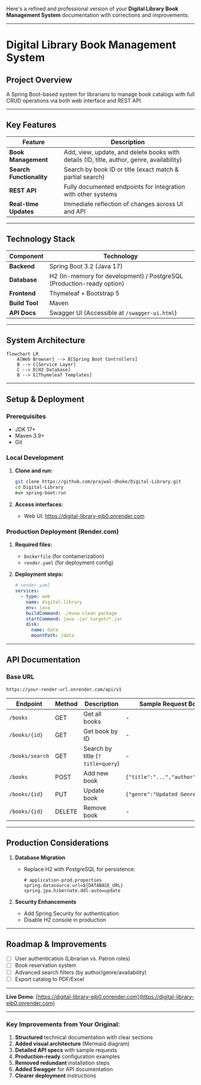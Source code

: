 Here's a refined and professional version of your **Digital Library Book Management System** documentation with corrections and improvements:

---

# Digital Library Book Management System  

## **Project Overview**  
A Spring Boot-based system for librarians to manage book catalogs with full CRUD operations via both web interface and REST API.  

---

## **Key Features**  

| Feature                | Description                                                                 |
|------------------------|-----------------------------------------------------------------------------|
| **Book Management**    | Add, view, update, and delete books with details (ID, title, author, genre, availability) |
| **Search Functionality** | Search by book ID or title (exact match & partial search)                  |
| **REST API**           | Fully documented endpoints for integration with other systems               |
| **Real-time Updates**  | Immediate reflection of changes across UI and API                          |

---

## **Technology Stack**  

| Component       | Technology                                                                 |
|-----------------|---------------------------------------------------------------------------|
| **Backend**     | Spring Boot 3.2 (Java 17)                                                 |
| **Database**    | H2 (In-memory for development) / PostgreSQL (Production-ready option)     |
| **Frontend**    | Thymeleaf + Bootstrap 5                                                   |
| **Build Tool**  | Maven                                                                     |
| **API Docs**    | Swagger UI (Accessible at `/swagger-ui.html`)                             |

---

## **System Architecture**  
```mermaid
flowchart LR
    A[Web Browser] --> B[Spring Boot Controllers]
    B --> C[Service Layer]
    C --> D[H2 Database]
    B --> E[Thymeleaf Templates]
```

---

## **Setup & Deployment**  

### **Prerequisites**  
- JDK 17+  
- Maven 3.9+  
- Git  

### **Local Development**  

1. **Clone and run:**  
   ```bash
   git clone https://github.com/prajwal-dhoke/Digital-Library.git
   cd Digital-Library
   mvn spring-boot:run
   ```

2. **Access interfaces:**  
   - Web UI: https://digital-library-ejb0.onrender.com
     
### **Production Deployment (Render.com)**  

1. **Required files:**  
   - `Dockerfile` (for containerization)  
   - `render.yaml` (for deployment config)  

2. **Deployment steps:**  
   ```yaml
   # render.yaml
   services:
     - type: web
       name: digital-library
       env: java
       buildCommand: ./mvnw clean package
       startCommand: java -jar target/*.jar
       disk:
         name: data
         mountPath: /data
   ```

---

## **API Documentation**  

### **Base URL**  
`https://your-render-url.onrender.com/api/v1`  

| Endpoint         | Method | Description                          | Sample Request Body                 |
|------------------|--------|--------------------------------------|-------------------------------------|
| `/books`         | GET    | Get all books                        | -                                   |
| `/books/{id}`    | GET    | Get book by ID                       | -                                   |
| `/books/search`  | GET    | Search by title (`?title=query`)     | -                                   |
| `/books`         | POST   | Add new book                         | `{"title":"...","author":"..."}`    |
| `/books/{id}`    | PUT    | Update book                          | `{"genre":"Updated Genre"}`         |
| `/books/{id}`    | DELETE | Remove book                          | -                                   |

---

## **Production Considerations**  

1. **Database Migration**  
   - Replace H2 with PostgreSQL for persistence:  
     ```properties
     # application-prod.properties
     spring.datasource.url=${DATABASE_URL}
     spring.jpa.hibernate.ddl-auto=update
     ```

2. **Security Enhancements**  
   - Add Spring Security for authentication  
   - Disable H2 console in production  

---

## **Roadmap & Improvements**  

- [ ] User authentication (Librarian vs. Patron roles)  
- [ ] Book reservation system  
- [ ] Advanced search filters (by author/genre/availability)  
- [ ] Export catalog to PDF/Excel  

---

**Live Demo**: [https://digital-library-ejb0.onrender.com](https://digital-library-ejb0.onrender.com)  

---

### **Key Improvements from Your Original**:  
1. **Structured** technical documentation with clear sections  
2. **Added visual architecture** (Mermaid diagram)  
3. **Detailed API specs** with sample requests  
4. **Production-ready** configuration examples  
5. **Removed redundant** installation steps  
6. **Added Swagger** for API documentation  
7. **Clearer deployment** instructions  
